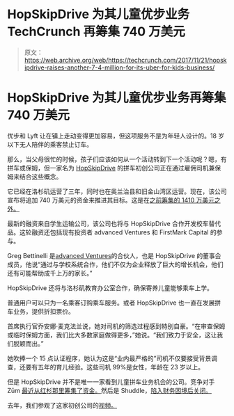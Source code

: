 # HopSkipDrive 为其儿童优步业务 TechCrunch 再筹集 740 万美元

> 原文：<https://web.archive.org/web/https://techcrunch.com/2017/11/21/hopskipdrive-raises-another-7-4-million-for-its-uber-for-kids-business/>

# HopSkipDrive 为其儿童优步业务再筹集 740 万美元

优步和 Lyft 让在镇上走动变得更加容易，但这项服务不是为年轻人设计的。18 岁以下无人陪伴的乘客禁止订车。

那么，当父母很忙的时候，孩子们应该如何从一个活动转到下一个活动呢？嗯，有拼车或保姆，但一家名为 [HopSkipDrive](https://web.archive.org/web/20221207114225/https://www.hopskipdrive.com/) 的拼车初创公司正在通过雇佣司机兼保姆来结合这些概念。

它已经在洛杉矶运营了三年，同时也在奥兰治县和旧金山湾区运营。现在，该公司宣布将追加 740 万美元的资金来推进其目标。这是在[之前筹集的 1410 万美元之外。](https://web.archive.org/web/20221207114225/https://www.crunchbase.com/organization/hopskipdrive)

最新的融资来自学生运输公司，该公司也将与 HopSkipDrive 合作开发校车替代品。这轮融资还包括现有投资者 advanced Ventures 和 FirstMark Capital 的参与。

Greg Bettinelli 是[advanced Ventures](https://web.archive.org/web/20221207114225/https://upfront.com/team/#greg-bettinelli)的合伙人，也是 HopSkipDrive 的董事会成员，他说“通过与学校系统合作，他们不仅为企业释放了巨大的增长机会，他们还有可能帮助成千上万的家长。”

HopSkipDrive 还将与洛杉矶教育办公室合作，确保寄养儿童能够乘车上学。

普通用户可以只为一名乘客订购乘车服务。或者 HopSkipDrive 也一直在发展拼车业务，提供折扣票价。

首席执行官乔安娜·麦克法兰说，她对司机的筛选过程感到特别自豪。“在审查保姆或临时保姆方面，我们比大多数家庭做得更多，”她说。“我们致力于安全，这让我们脱颖而出。”

她吹捧一个 15 点认证程序，她认为这是“业内最严格的”司机不仅要接受背景调查，还要有五年的育儿经验。这些司机 99%是女性，年龄在 23 岁以上。

但是 HopSkipDrive 并不是唯一一家看到儿童拼车业务机会的公司。竞争对手 Zūm [最近从红杉那里筹集了资金。](https://web.archive.org/web/20221207114225/https://beta.techcrunch.com/2017/08/29/zum-raises-5-5-million-to-pick-your-kids-up-from-school/)然后是 Shuddle，[陷入财务困境后关闭。](https://web.archive.org/web/20221207114225/https://beta.techcrunch.com/2016/04/14/shuddle-the-uber-like-service-for-getting-your-kids-around-is-shutting-down-tomorrow/)

去年，我们参观了这家初创公司的[视频。](https://web.archive.org/web/20221207114225/https://beta.techcrunch.com/2016/08/26/hopskipdrive-wants-to-be-the-uber-for-kids/)